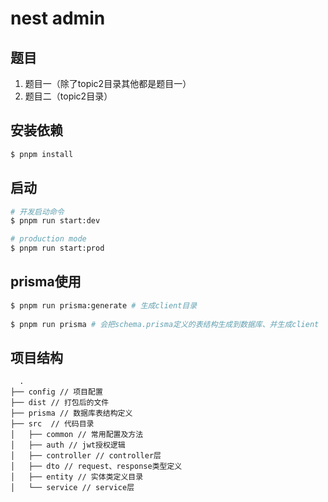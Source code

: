 # nest admin

## 题目
1. 题目一（除了topic2目录其他都是题目一）
2. 题目二（topic2目录）

## 安装依赖

```bash
$ pnpm install
```

## 启动

```bash
# 开发启动命令
$ pnpm run start:dev

# production mode
$ pnpm run start:prod
```

## prisma使用
```bash
$ pnpm run prisma:generate # 生成client目录
 
$ pnpm run prisma # 会把schema.prisma定义的表结构生成到数据库、并生成client
```

## 项目结构
```
  .
├── config // 项目配置
├── dist // 打包后的文件
├── prisma // 数据库表结构定义
├── src  // 代码目录
│   ├── common // 常用配置及方法
│   ├── auth // jwt授权逻辑
│   ├── controller // controller层
│   ├── dto // request、response类型定义
│   ├── entity // 实体类定义目录
│   └── service // service层
```
